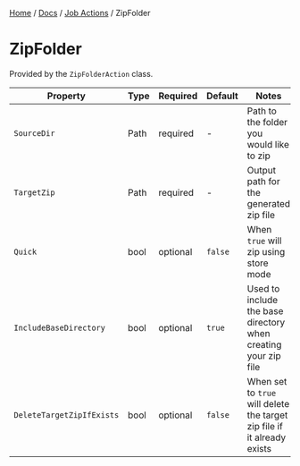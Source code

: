 [Home](/README.md) / [Docs](/docs/README.md) / [Job Actions](/docs/job-actions/README.md) / ZipFolder

# ZipFolder
Provided by the `ZipFolderAction` class.

| Property | Type | Required | Default | Notes |
| --- | --- | --- | --- | --- |
| `SourceDir` | Path | required | - | Path to the folder you would like to zip |
| `TargetZip` | Path | required | - | Output path for the generated zip file |
| `Quick` | bool | optional | `false` | When `true` will zip using store mode |
| `IncludeBaseDirectory` | bool | optional | `true` | Used to include the base directory when creating your zip file |
| `DeleteTargetZipIfExists` | bool | optional | `false` | When set to `true` will delete the target zip file if it already exists |